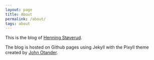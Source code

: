 ```yaml
---
layout: page
title: About
permalink: /about/
tags: about
---
```

This is the blog of [Henning Støverud](http://stoverud.no).

The blog is hosted on Github pages using Jekyll with the Pixyll theme created by [John Otander](http://johnotander.com).
